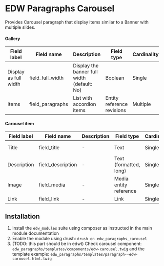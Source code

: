EDW Paragraphs Carousel
=============================================

Provides Carousel paragraph that display items similar to a Banner with
multiple slides.

#### Gallery
| Field label           | Field name       | Description                                 | Field type                 | Cardinality | Required | Translatable | Widget    |
|-----------------------|------------------|---------------------------------------------|----------------------------|-------------|----------|--------------|-----------|
| Display as full width | field_full_width | Display the banner full width (default: No) | Boolean                    | Single      | No       | No           | Checkbox  |
| Items                 | field_paragraphs | List with accordion items                   | Entity reference revisions | Multiple    | Yes      | No           | Paragraph |

#### Carousel item
| Field label      | Field name             | Description                                 | Field type             | Cardinality | Required | Translatable | Widget         |
|------------------|------------------------|---------------------------------------------|------------------------|-------------|----------|--------------|----------------|
| Title            | field_title            | -                                           | Text                   | Single      | No       | Yes          | Text field     |
| Description      | field_description      | -                                           | Text (formatted, long) | Single      | Yes      | Yes          | Text area      |
| Image            | field_media            | -                                           | Media entity reference | Single      | Yes      | No           | Media library  |
| Link             | field_link             | -                                           | Link                   | Single      | No       | No           | Link           |


## Installation

1. Install the `edw_modules` suite using composer as instructed in the main module documentation
2. Enable the module using drush: `drush en edw_paragraphs_carousel`
3. (TODO: this part should be in edwt) Check carousel component: `edw_paragraphs/templates/components/edw-carousel.twig` and the template example: `edw_paragraphs/templates/paragraph--edw-carousel.html.twig`